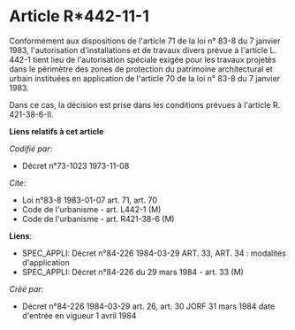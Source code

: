 # Article R*442-11-1

Conformément aux dispositions de l'article 71 de la loi n° 83-8 du 7 janvier 1983, l'autorisation d'installations et de
travaux divers prévue à l'article L. 442-1 tient lieu de l'autorisation spéciale exigée pour les travaux projetés dans le
périmètre des zones de protection du patrimoine architectural et urbain instituées en application de l'article 70 de la loi
n° 83-8 du 7 janvier 1983.

Dans ce cas, la décision est prise dans les conditions prévues à l'article R. 421-38-6-II.

**Liens relatifs à cet article**

_Codifié par_:

  - Décret n°73-1023 1973-11-08

_Cite_:

  - Loi n°83-8 1983-01-07 art. 71, art. 70
  - Code de l'urbanisme - art. L442-1 (M)
  - Code de l'urbanisme - art. R421-38-6 (M)

**Liens**:

  - SPEC_APPLI: Décret n°84-226 1984-03-29 ART. 33, ART. 34 : modalités d'application
  - SPEC_APPLI: Décret n°84-226 du 29 mars 1984 - art. 33 (M)

_Créé par_:

  - Décret n°84-226 1984-03-29 art. 26, art. 30 JORF 31 mars 1984 date d'entrée en vigueur 1 avril 1984
